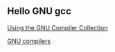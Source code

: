 ## Hello GNU gcc
[Using the GNU Compiler Collection](https://gcc.gnu.org/onlinedocs/gcc/)

[GNU compilers](https://gcc.gnu.org/onlinedocs/gcc-4.1.1/gcc/index.html)
